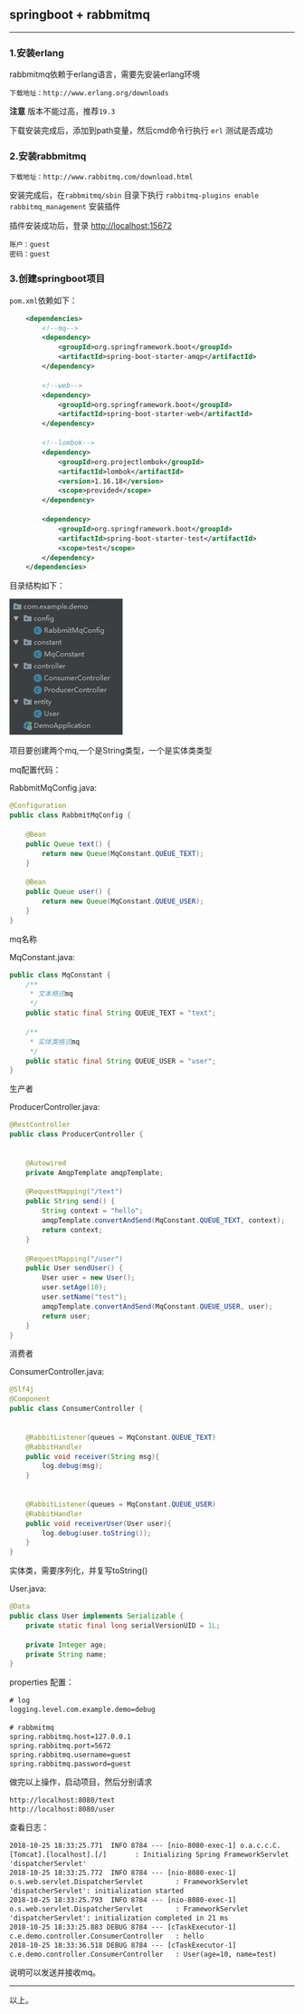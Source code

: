 ## springboot + rabbmitmq

---


### 1.安装erlang
rabbmitmq依赖于erlang语言，需要先安装erlang环境

    下载地址：http://www.erlang.org/downloads
 
**注意**  版本不能过高，推荐`19.3`

下载安装完成后，添加到path变量，然后cmd命令行执行 `erl`   测试是否成功



### 2.安装rabbmitmq

    下载地址：http://www.rabbitmq.com/download.html
   
安装完成后，在`rabbmitmq/sbin`  目录下执行 `rabbitmq-plugins enable rabbitmq_management`  安装插件

插件安装成功后，登录 [http://localhost:15672](http://localhost:15672)

    账户：guest   
    密码：guest

### 3.创建springboot项目

`pom.xml`依赖如下：
```xml
    <dependencies>
        <!--mq-->
        <dependency>
            <groupId>org.springframework.boot</groupId>
            <artifactId>spring-boot-starter-amqp</artifactId>
        </dependency>
        
        <!--web-->
        <dependency>
            <groupId>org.springframework.boot</groupId>
            <artifactId>spring-boot-starter-web</artifactId>
        </dependency>
        
        <!--lombok-->
        <dependency>
            <groupId>org.projectlombok</groupId>
            <artifactId>lombok</artifactId>
            <version>1.16.18</version>
            <scope>provided</scope>
        </dependency>
        
        <dependency>
            <groupId>org.springframework.boot</groupId>
            <artifactId>spring-boot-starter-test</artifactId>
            <scope>test</scope>
        </dependency>
    </dependencies>
```

目录结构如下：

![rabbitmq_code_tree](../images/rabbitmq_code_tree.png )

项目要创建两个mq,一个是String类型，一个是实体类类型

mq配置代码：

RabbmitMqConfig.java:

```java
@Configuration
public class RabbmitMqConfig {

    @Bean
    public Queue text() {
        return new Queue(MqConstant.QUEUE_TEXT);
    }

    @Bean
    public Queue user() {
        return new Queue(MqConstant.QUEUE_USER);
    }
}
```

mq名称

MqConstant.java:

```java
public class MqConstant {
    /**
     * 文本格式mq
     */
    public static final String QUEUE_TEXT = "text";

    /**
     * 实体类格式mq
     */
    public static final String QUEUE_USER = "user";
}
```

生产者

ProducerController.java:

```java
@RestController
public class ProducerController {


    @Autowired
    private AmqpTemplate amqpTemplate;

    @RequestMapping("/text")
    public String send() {
        String context = "hello";
        amqpTemplate.convertAndSend(MqConstant.QUEUE_TEXT, context);
        return context;
    }

    @RequestMapping("/user")
    public User sendUser() {
        User user = new User();
        user.setAge(10);
        user.setName("test");
        amqpTemplate.convertAndSend(MqConstant.QUEUE_USER, user);
        return user;
    }
}
```

消费者

ConsumerController.java:

```java
@Slf4j
@Component
public class ConsumerController {

    
    @RabbitListener(queues = MqConstant.QUEUE_TEXT)
    @RabbitHandler
    public void receiver(String msg){
        log.debug(msg);
    }


    @RabbitListener(queues = MqConstant.QUEUE_USER)
    @RabbitHandler
    public void receiverUser(User user){
        log.debug(user.toString());
    }
}


```

实体类，需要序列化，并复写toString()

User.java:

```java
@Data
public class User implements Serializable {
    private static final long serialVersionUID = 1L;

    private Integer age;
    private String name;
}
```


properties 配置：

```properties
# log
logging.level.com.example.demo=debug

# rabbmitmq
spring.rabbitmq.host=127.0.0.1
spring.rabbitmq.port=5672
spring.rabbitmq.username=guest
spring.rabbitmq.password=guest
```


做完以上操作，启动项目，然后分别请求

    http://localhost:8080/text
    http://localhost:8080/user

    
查看日志：

```log
2018-10-25 18:33:25.771  INFO 8784 --- [nio-8080-exec-1] o.a.c.c.C.[Tomcat].[localhost].[/]       : Initializing Spring FrameworkServlet 'dispatcherServlet'
2018-10-25 18:33:25.772  INFO 8784 --- [nio-8080-exec-1] o.s.web.servlet.DispatcherServlet        : FrameworkServlet 'dispatcherServlet': initialization started
2018-10-25 18:33:25.793  INFO 8784 --- [nio-8080-exec-1] o.s.web.servlet.DispatcherServlet        : FrameworkServlet 'dispatcherServlet': initialization completed in 21 ms
2018-10-25 18:33:25.883 DEBUG 8784 --- [cTaskExecutor-1] c.e.demo.controller.ConsumerController   : hello
2018-10-25 18:33:36.518 DEBUG 8784 --- [cTaskExecutor-1] c.e.demo.controller.ConsumerController   : User(age=10, name=test)
```


说明可以发送并接收mq。

---


以上。